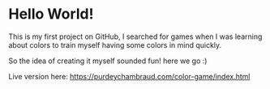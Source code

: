 # Hello World!

This is my first project on GitHub, I searched for games when I was learning about colors to train myself having some colors in mind quickly.

So the idea of creating it myself sounded fun! here we go :)


Live version here: https://purdeychambraud.com/color-game/index.html
